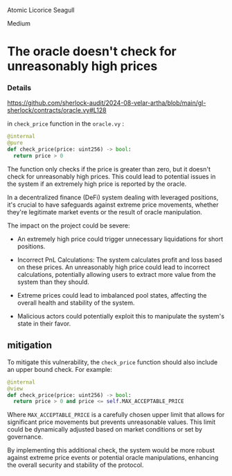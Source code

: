 Atomic Licorice Seagull

Medium

# The oracle doesn't check for unreasonably high prices

### Details

https://github.com/sherlock-audit/2024-08-velar-artha/blob/main/gl-sherlock/contracts/oracle.vy#L128

in `check_price` function in the `oracle.vy`  :

```python
@internal
@pure
def check_price(price: uint256) -> bool:
  return price > 0
```

The function only checks if the price is greater than zero, but it doesn't check for unreasonably high prices. This could lead to potential issues in the system if an extremely high price is reported by the oracle.

In a decentralized finance (DeFi) system dealing with leveraged positions, it's crucial to have safeguards against extreme price movements, whether they're legitimate market events or the result of oracle manipulation.

The impact on the project could be severe:

- An extremely high price could trigger unnecessary liquidations for short positions.

- Incorrect PnL Calculations: The system calculates profit and loss based on these prices. An unreasonably high price could lead to incorrect calculations, potentially allowing users to extract more value from the system than they should.

- Extreme prices could lead to imbalanced pool states, affecting the overall health and stability of the system.

- Malicious actors could potentially exploit this to manipulate the system's state in their favor.


## mitigation

To mitigate this vulnerability, the `check_price` function should also include an upper bound check. For example:

```python
@internal
@view  
def check_price(price: uint256) -> bool:
  return price > 0 and price <= self.MAX_ACCEPTABLE_PRICE
```

Where `MAX_ACCEPTABLE_PRICE` is a carefully chosen upper limit that allows for significant price movements but prevents unreasonable values. This limit could be dynamically adjusted based on market conditions or set by governance.

By implementing this additional check, the system would be more robust against extreme price events or potential oracle manipulations, enhancing the overall security and stability of the protocol.


